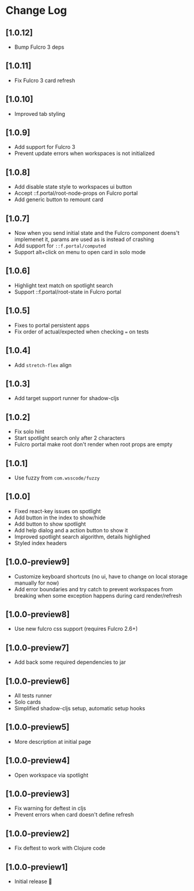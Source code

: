# Change Log

## [1.0.12]
- Bump Fulcro 3 deps

## [1.0.11]
- Fix Fulcro 3 card refresh

## [1.0.10]
- Improved tab styling 

## [1.0.9]
- Add support for Fulcro 3
- Prevent update errors when workspaces is not initialized

## [1.0.8]
- Add disable state style to workspaces ui button
- Accept ::f.portal/root-node-props on Fulcro portal
- Add generic button to remount card

## [1.0.7]
- Now when you send initial state and the Fulcro component doens't implemenet it, params are used as is instead of crashing
- Add support for `::f.portal/computed`
- Support alt+click on menu to open card in solo mode

## [1.0.6]
- Highlight text match on spotlight search
- Support ::f.portal/root-state in Fulcro portal

## [1.0.5]
- Fixes to portal persistent apps
- Fix order of actual/expected when checking `=` on tests

## [1.0.4]
- Add `stretch-flex` align

## [1.0.3]
- Add target support runner for shadow-cljs

## [1.0.2]
- Fix solo hint
- Start spotlight search  only after 2 characters
- Fulcro portal make root don't render when root props are empty

## [1.0.1]
- Use fuzzy from `com.wsscode/fuzzy`

## [1.0.0]
- Fixed react-key issues on spotlight
- Add button in the index to show/hide
- Add button to show spotlight
- Add help dialog and a action button to show it
- Improved spotlight search algorithm, details highlighed
- Styled index headers

## [1.0.0-preview9]
- Customize keyboard shortcuts (no ui, have to change on local storage manually for now)
- Add error boundaries and try catch to prevent workspaces from breaking when some exception happens during card render/refresh

## [1.0.0-preview8]
- Use new fulcro css support (requires Fulcro 2.6+)

## [1.0.0-preview7]
- Add back some required dependencies to jar

## [1.0.0-preview6]
- All tests runner
- Solo cards
- Simplified shadow-cljs setup, automatic setup hooks

## [1.0.0-preview5]
- More description at initial page

## [1.0.0-preview4]
- Open workspace via spotlight

## [1.0.0-preview3]
- Fix warning for deftest in cljs
- Prevent errors when card doesn't define refresh

## [1.0.0-preview2]
- Fix deftest to work with Clojure code

## [1.0.0-preview1]
- Initial release 🎉
